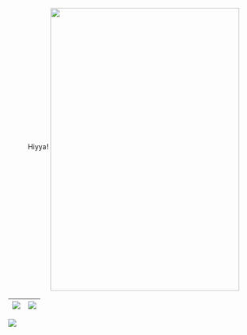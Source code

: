 <p align="center">
Hiyya! <img align="middle" width="380" height="570" src="https://user-images.githubusercontent.com/18017425/212541061-6a16aa6c-1fe6-42d5-be63-d2e1189af333.png">
</p>

| <img align="center" src="https://github-readme-stats-six-snowy.vercel.app/api?username=LudoDash&theme=dark"> </a> | <img align="center" src="https://github-readme-stats-six-snowy.vercel.app/api/top-langs/?username=LudoDash&theme=dark"> |
| ------------- | ------------- |



![](https://komarev.com/ghpvc/?username=LudoDash&color=blueviolet)


